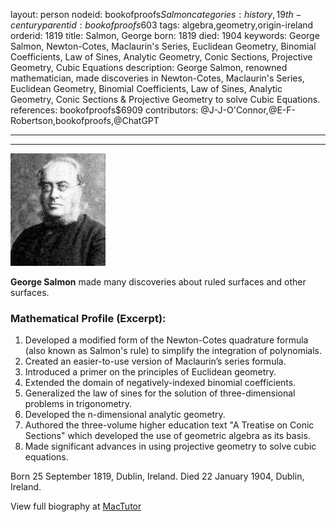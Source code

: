layout: person
nodeid: bookofproofs$Salmon
categories: history,19th-century
parentid: bookofproofs$603
tags: algebra,geometry,origin-ireland
orderid: 1819
title: Salmon, George
born: 1819
died: 1904
keywords: George Salmon, Newton-Cotes, Maclaurin's Series, Euclidean Geometry, Binomial Coefficients, Law of Sines, Analytic Geometry, Conic Sections, Projective Geometry, Cubic Equations
description: George Salmon, renowned mathematician, made discoveries in Newton-Cotes, Maclaurin's Series, Euclidean Geometry, Binomial Coefficients, Law of Sines, Analytic Geometry, Conic Sections & Projective Geometry to solve Cubic Equations.
references: bookofproofs$6909
contributors: @J-J-O'Connor,@E-F-Robertson,bookofproofs,@ChatGPT

---



---

![Salmon.jpg](https://github.com/bookofproofs/bookofproofs.github.io/blob/main/_sources/_assets/images/portraits/Salmon.jpg?raw=true)

**George Salmon** made many discoveries about ruled surfaces and other surfaces.

### Mathematical Profile (Excerpt):
1. Developed a modified form of the Newton-Cotes quadrature formula (also known as Salmon's rule) to simplify the integration of polynomials.
2. Created an easier-to-use version of Maclaurin’s series formula.
3. Introduced a primer on the principles of Euclidean geometry.
4. Extended the domain of negatively-indexed binomial coefficients.
5. Generalized the law of sines for the solution of three-dimensional problems in trigonometry.
6. Developed the n-dimensional analytic geometry.
7. Authored the three-volume higher education text "A Treatise on Conic Sections" which developed the use of geometric algebra as its basis.
8. Made significant advances in using projective geometry to solve cubic equations.

Born 25 September 1819, Dublin, Ireland. Died 22 January 1904, Dublin, Ireland.

View full biography at [MacTutor](https://mathshistory.st-andrews.ac.uk/Biographies/Salmon/)
